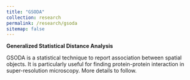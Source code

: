 ```yaml
---
title: "GSODA"
collection: research
permalink: /research/gsoda
sitemap: false
---
```


**Generalized Statistical Distance Analysis**

GSODA is a statistical technique to report association between spatial objects. It is particularly useful for finding protein-protein interaction in super-resolution microscopy.
More details to follow.
